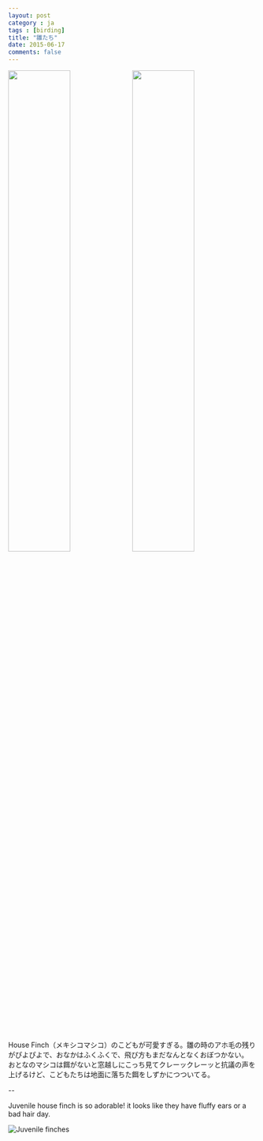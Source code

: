 ```yaml
---
layout: post
category : ja
tags : [birding]
title: "雛たち"
date: 2015-06-17
comments: false
---
```


<div><img src="https://lh3.googleusercontent.com/-8CuOySmW7C4/VX7vvByYK9I/AAAAAAAC0Ac/hS0piz2etpU/s512-Ic42/DSC07479.JPG" alt="" width="50%"><img src="https://lh3.googleusercontent.com/-A3DAbqkeMw4/VX7v2G2K1ZI/AAAAAAAC0BM/aorVCZy6UHA/s512-Ic42/DSC07483.JPG" alt="" width="50%"></div>

House Finch（メキシコマシコ）のこどもが可愛すぎる。雛の時のアホ毛の残りがぴよぴよで、おなかはふくふくで、飛び方もまだなんとなくおぼつかない。
おとなのマシコは餌がないと窓越しにこっち見てクレーックレーッと抗議の声を上げるけど、こどもたちは地面に落ちた餌をしずかにつついてる。

--

Juvenile house finch is so adorable! it looks like they have fluffy ears or a bad hair day. 

![Juvenile finches](https://lh3.googleusercontent.com/-ywfl13prHqM/VZbBAuCguCI/AAAAAAAC1ew/cTddWnKixME/s800-Ic42/DSC07511.JPG)